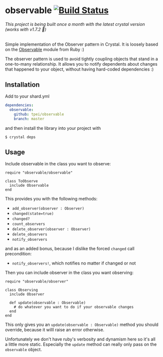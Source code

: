# observable [![Build Status](https://travis-ci.org/TPei/observable.svg?branch=master)](https://travis-ci.org/TPei/observable)

###### This project is being built once a month with the latest crystal version (works with v1.7.2 🎉)

Simple implementation of the Observer pattern in Crystal. It is loosely based on the [Observable](http://ruby-doc.org/stdlib-2.0.0/libdoc/observer/rdoc/Observable.html) module from Ruby :)

The observer pattern is used to avoid tightly coupling objects that
stand in a one-to-many relationship.
It allows you to notify dependents about changes that happened to your
object, without having hard-coded dependencies :)

## Installation

Add to your shard.yml

```yaml
dependencies:
  observable:
    github: tpei/observable
    branch: master
```

and then install the library into your project with

```bash
$ crystal deps
```

## Usage

Include observable in the class you want to observe:

```crystal
require "observable/observable"

class ToObserve
  include Observable
end
```
This provides you with the following methods:
- `add_observer(observer : Observer)`
- `changed(state=true)`
- `changed?`
- `count_observers`
- `delete_observer(observer : Observer)`
- `delete_observers`
- `notify_observers`

and as an added bonus, because I dislike the forced `changed` call precondition:
- `notify_observers!`, which notifies no matter if changed or not


Then you can include observer in the class you want observing:

```crystal
require "observable/observer"

class Observing
  include Observer

  def update(observable : Observable)
    # do whatever you want to do if your observable changes
  end
end
```
This only gives you an `update(observable : Observable)` method you should override, because it willl raise an error otherwise.

Unfortunately we don't have ruby's verbosity and dynamism here so it's all a little more static. Especially the `update` method can really only pass on the `observable` object.
